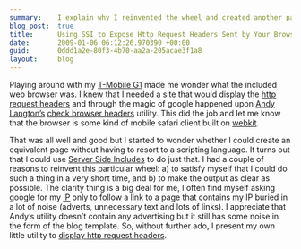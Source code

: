 ```yaml
---
summary:    I explain why I reinvented the wheel and created another page on the web that will display the http request headers sent by your browser.
blog_post:  true
title:      Using SSI to Expose Http Request Headers Sent by Your Browser
date:       2009-01-06 06:12:26.970390 +00:00
guid:       0ddd1a2e-80f3-4b70-aa2a-205acae3f1a8
layout:     blog
---
```


Playing around with my [T-Mobile
G1](http://www.t-mobile.co.uk/g1-with-google-phone/) made me wonder what
the included web browser was. I knew that I needed a site that would
display the [http request
headers](http://en.wikipedia.org/wiki/List_of_HTTP_headers#Requests) and
through the magic of google happened upon [Andy
Langton’s](http://andylangton.co.uk) [check browser
headers](http://andylangton.co.uk/online-tools/check-browser-headers)
utility. This did the job and let me know that the browser is some kind
of mobile safari client built on [webkit](http://webkit.org/).

That was all well and good but I started to wonder whether I could
create an equivalent page without having to resort to a scripting
language. It turns out that I could use [Server Side
Includes](http://en.wikipedia.org/wiki/Server_Side_Includes) to do just
that. I had a couple of reasons to reinvent this particular wheel: a) to
satisfy myself that I could do such a thing in a very short time, and b)
to make the output as clear as possible. The clarity thing is a big deal
for me, I often find myself asking google for my
[IP](http://en.wikipedia.org/wiki/IP_address) only to follow a link to a
page that contains my IP buried in a lot of noise (adverts, unnecessary
text and lots of links). I appreciate that Andy’s utility doesn’t
contain any advertising but it still has some noise in the form of the
blog template. So, without further ado, I present my own little utility
to [display http request headers](/utilities/http-request-headers/).

